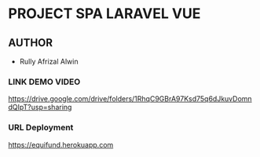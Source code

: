 # PROJECT SPA LARAVEL VUE

## AUTHOR
- Rully Afrizal Alwin

### LINK DEMO VIDEO
https://drive.google.com/drive/folders/1RhqC9GBrA97Ksd75q6dJkuvDomndQIpT?usp=sharing

### URL Deployment
https://equifund.herokuapp.com
